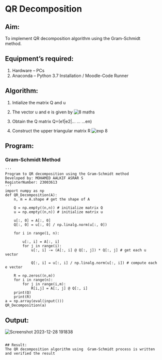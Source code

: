 #  QR Decomposition
## Aim:
To implement QR decomposition algorithm using the Gram-Schmidt method.
## Equipment’s required:
1.	Hardware – PCs
2.	Anaconda – Python 3.7 Installation / Moodle-Code Runner
## Algorithm:
1.	Intialize the matrix Q and u
2.	The vector u and e is given by
    ![8 maths](https://github.com/MOHAMEDAAKIFASRAR/QRdecomposition/assets/148514683/4e82fb84-0417-4e09-a693-6355fa6a0ebe)

3.	Obtain the Q matrix Q=(e1|e2|... ... ...en) 
    
4.	Construct the upper triangular matrix R
    ![exp 8](https://github.com/MOHAMEDAAKIFASRAR/QRdecomposition/assets/148514683/29a30d8f-f3f1-428d-b067-33756bd758b6)

## Program:

### Gram-Schmidt Method
```
''' 
Program to QR decomposition using the Gram-Schmidt method
Developed by: MOHAMED AALKIF ASRAR S
RegisterNumber: 23003613
'''
import numpy as np
def QR_Decomposition(A):
    n, m = A.shape # get the shape of A
    
    Q = np.empty((n,n)) # initialize matrix Q
    u = np.empty((n,n)) # initialize matrix u
    
    u[:, 0] = A[:, 0]
    Q[:, 0] = u[:, 0] / np.linalg.norm(u[:, 0])
    
    for i in range(1, n):
        
        u[:, i] = A[:, i]
        for j in range(i):
            u[:, i] -= (A[:, i] @ Q[:, j]) * Q[:, j] # get each u vector
            
            Q[:, i] = u[:, i] / np.linalg.norm(u[:, i]) # compute each e vector
            
    R = np.zeros((n,m))
    for i in range(n):
        for j in range(i,m):
            R[i,j] = A[:, j] @ Q[:, i]
    print(Q)
    print(R)
a = np.array(eval(input()))
QR_Decomposition(a)

```

## Output:
![Screenshot 2023-12-28 191838](https://github.com/MOHAMEDAAKIFASRAR/QRdecomposition/assets/148514683/76b78517-5af9-4288-ac53-34200ff40078)


```

## Result:
The QR decomposition algorithm using  Gram-Schmidt process is written and verified the result

